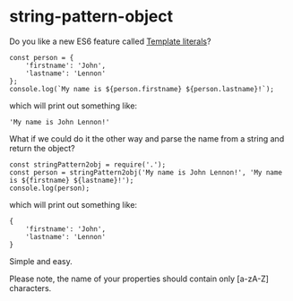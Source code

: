 # string-pattern-object

Do you like a new ES6 feature called [Template literals](https://developer.mozilla.org/en-US/docs/Web/JavaScript/Reference/Template_literals)?

	const person = {
		'firstname': 'John',
		'lastname': 'Lennon'
	};
	console.log(`My name is ${person.firstname} ${person.lastname}!`);

which will print out something like:

	'My name is John Lennon!'

What if we could do it the other way and parse the name from a string and return the object?

	const stringPattern2obj = require('.');
	const person = stringPattern2obj('My name is John Lennon!', 'My name is ${firstname} ${lastname}!');
	console.log(person);

which will print out something like:

	{
		'firstname': 'John',
		'lastname': 'Lennon'
	}

Simple and easy.

Please note, the name of your properties should contain only [a-zA-Z] characters.

